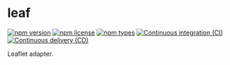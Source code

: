 # leaf

[![npm version](https://img.shields.io/npm/v/%40stassi%2Fleaf)](https://www.npmjs.com/package/@stassi/leaf)
[![npm license](https://img.shields.io/npm/l/%40stassi%2Fleaf)](LICENSE)
[![npm types](https://img.shields.io/npm/types/%40stassi%2Fleaf)](tsconfig.json)
[![Continuous integration (CI)](https://github.com/Stassi/leaf/actions/workflows/continuous-integration.yml/badge.svg)](https://github.com/Stassi/leaf/actions/workflows/continuous-integration.yml)
[![Continuous delivery (CD)](https://github.com/Stassi/leaf/actions/workflows/continuous-delivery.yml/badge.svg)](https://github.com/Stassi/leaf/actions/workflows/continuous-delivery.yml)

Leaflet adapter.
